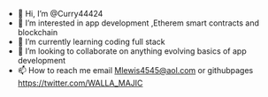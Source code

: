 - 👋 Hi, I’m @Curry44424
- 👀 I’m interested in app development ,Etherem smart contracts and blockchain 
- 🌱 I’m currently learning coding full stack
- 💞️ I’m looking to collaborate on  anything evolving basics of app development 
- 📫 How to reach me  email Mlewis4545@aol.com or githubpages 
   https://twitter.com/WALLA_MAJIC
<!---
Curry44424/Curry44424 is a ✨ special ✨ repository because its `README.md` (this file) appears on your GitHub profile.
You can click the Preview link to take a look at your changes.
--->
